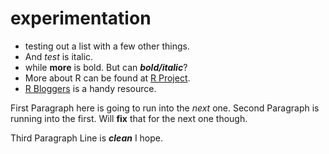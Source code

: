 # experimentation
- testing out a list with a few other things.
- And *test* is italic.
- while **more** is bold. But can ***bold/italic***?
- More about R can be found at [R Project][2].
- [R Bloggers][1] is a handy resource.

First Paragraph here is going to run into the *next* one.
Second Paragraph is running into the first. Will **fix** that for the next one though.

Third Paragraph Line is ***clean*** I hope.

[1]: http://www.r-bloggers.com/ "R Bloggers"
[2]: http://www.r-project.org/ "R Project"

